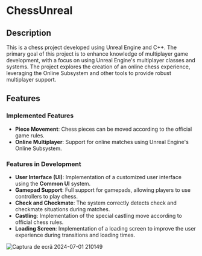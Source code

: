 # ChessUnreal

## Description

This is a chess project developed using Unreal Engine and C++. The primary goal of this project is to enhance knowledge of multiplayer game development, with a focus on using Unreal Engine's multiplayer classes and systems. The project explores the creation of an online chess experience, leveraging the Online Subsystem and other tools to provide robust multiplayer support.

## Features

### Implemented Features

- **Piece Movement**: Chess pieces can be moved according to the official game rules.
- **Online Multiplayer**: Support for online matches using Unreal Engine's Online Subsystem.

### Features in Development

- **User Interface (UI)**: Implementation of a customized user interface using the **Common UI** system.
- **Gamepad Support**: Full support for gamepads, allowing players to use controllers to play chess.
- **Check and Checkmate**: The system correctly detects check and checkmate situations during matches.
- **Castling**: Implementation of the special castling move according to official chess rules.
- **Loading Screen**: Implementation of a loading screen to improve the user experience during transitions and loading times.

![Captura de ecrã 2024-07-01 210149](https://github.com/user-attachments/assets/9a0e2283-96e5-4336-9c80-d9407f4c30d5)
